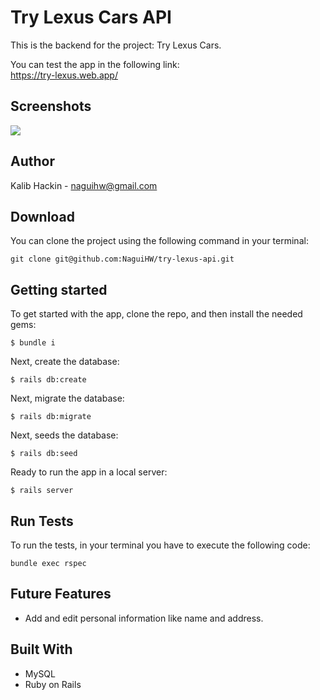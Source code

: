 # Try Lexus Cars API

This is the backend for the project: Try Lexus Cars.

You can test the app in the following link:<br>
https://try-lexus.web.app/

## Screenshots

![](https://i.imgur.com/p6tNK68.png)

## Author
Kalib Hackin - naguihw@gmail.com

## Download

You can clone the project using the following command in your terminal:
```
git clone git@github.com:NaguiHW/try-lexus-api.git
```

## Getting started

To get started with the app, clone the repo, and then install the needed gems:

```
$ bundle i
```

Next, create the database:

```
$ rails db:create
```

Next, migrate the database:

```
$ rails db:migrate
```

Next, seeds the database:

```
$ rails db:seed
```

Ready to run the app in a local server:

```
$ rails server
```

## Run Tests
To run the tests, in your terminal you have to execute the following code:
```
bundle exec rspec
```

## Future Features
- Add and edit personal information like name and address.

## Built With
- MySQL
- Ruby on Rails
